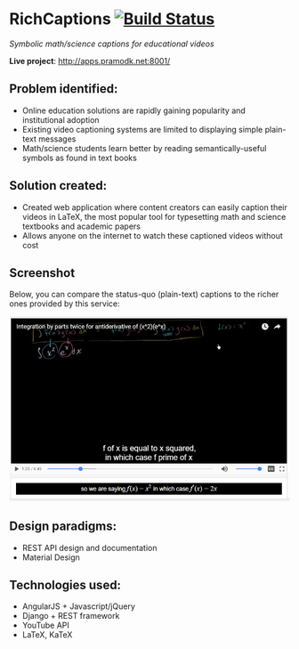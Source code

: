 # RichCaptions [![Build Status](https://travis-ci.org/p13i/rich-captions.svg?branch=master)](https://travis-ci.org/p13i/rich-captions)

_Symbolic math/science captions for educational videos_

**Live project**: http://apps.pramodk.net:8001/

## Problem identified:

- Online education solutions are rapidly gaining popularity and institutional adoption
- Existing video captioning systems are limited to displaying simple plain-text messages
- Math/science students learn better by reading semantically-useful symbols as found in text books

## Solution created:

- Created web application where content creators can easily caption their videos in LaTeX, the most popular tool for typesetting math and science textbooks and academic papers
- Allows anyone on the internet to watch these captioned videos without cost

## Screenshot

Below, you can compare the status-quo (plain-text) captions to the richer ones provided by this service:

![RichCaptions sample](./img/sample.png)

## Design paradigms:

- REST API design and documentation
- Material Design

## Technologies used:

- AngularJS + Javascript/jQuery
- Django + REST framework
- YouTube API
- LaTeX, KaTeX
